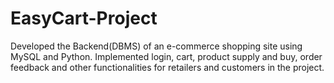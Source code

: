 # EasyCart-Project
Developed the Backend(DBMS) of an e-commerce shopping site using
MySQL and Python. Implemented login, cart, product supply and buy, order feedback and
other functionalities for retailers and customers in the project.
